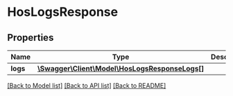 # HosLogsResponse

## Properties
Name | Type | Description | Notes
------------ | ------------- | ------------- | -------------
**logs** | [**\Swagger\Client\Model\HosLogsResponseLogs[]**](HosLogsResponseLogs.md) |  | [optional] 

[[Back to Model list]](../README.md#documentation-for-models) [[Back to API list]](../README.md#documentation-for-api-endpoints) [[Back to README]](../README.md)


